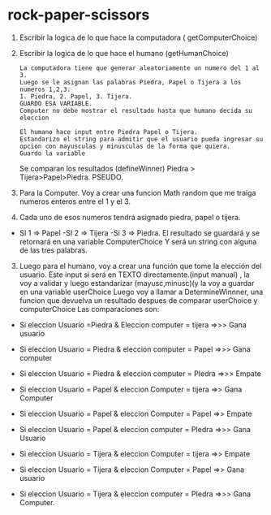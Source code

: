 # rock-paper-scissors


1. Escribir la logica de lo que hace la computadora ( getComputerChoice)
2. Escribir la logica de lo que hace el humano (getHumanChoice)

       La computadora tiene que generar aleatoriamente un numero del 1 al 3.
       Luego se le asignan las palabras Piedra, Papel o Tijera a los numeros 1,2,3. 
       1. Piedra, 2. Papel, 3. Tijera. 
       GUARDO ESA VARIABLE.
       Computer no debe mostrar el resultado hasta que humano decida su eleccion
       
       El humano hace input entre Piedra Papel o Tijera.
       Estandarizo el string para admitir que el usuario pueda ingresar su opcion con mayusculas y minusculas de la forma que quiera.
       Guardo la variable
	Se comparan los resultados (defineWinner)
Piedra > Tijera>Papel>Piedra.
PSEUDO. 
1. Para la Computer. Voy a crear una funcion Math random que me traiga numeros enteros entre el 1 y el 3.
2. Cada uno de esos numeros tendrá asignado piedra, papel o tijera.
- SI 1 => Papel
-SI 2 => Tijera
-Si 3 => Piedra.
El resultado se guardará y se retornará en una variable ComputerChoice Y será un string con alguna de las tres palabras.
3. Luego para el humano, voy a crear una función que tome la elección del usuario. Este input si será en TEXTO directamente.(input manual) , la voy a validar y luego estandarizar (mayusc,minusc)(y la voy a guardar en una variable userChoice
Luego voy a llamar a DetermineWinnner, una funcion que devuelva un resultado despues de comparar userChoice y computerChoice
Las comparaciones son:


- Si eleccion Usuario =Piedra & Eleccion computer = tijera =>>> Gana usuario
- Si eleccion Usuario = Piedra & eleccion computer = Papel =>>> Gana computer
- Si eleccion Usuario = Piedra & eleccion computer = PIedra =>>> Empate
- Si eleccion Usuario = Papel & eleccion Computer = tijera =>> Gana Computer
- Si eleccion Usuario = Papel & eleccion Computer = Papel =>> Empate
- Si eleccion Usuario = Papel & eleccion computer = PIedra =>>> Gana Usuario
- Si eleccion Usuario = Tijera & eleccion Computer = tijera =>> Empate

- Si eleccion Usuario = Tijera & eleccion Computer = Papel =>> Gana usuario
- Si eleccion Usuario = Tijera & eleccion computer = PIedra =>>> Gana Computer.

